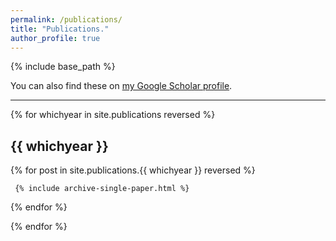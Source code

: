 ```yaml
---
permalink: /publications/
title: "Publications."
author_profile: true
---
```


{% include base_path %}

You can also find these on <a href="https://scholar.google.com/citations?user=IGApvF0AAAAJ&hl=en">my Google Scholar profile</a>.

<hr>

{% for whichyear in site.publications reversed %}

  <h2>{{ whichyear }}</h2>
  
  {% for post in site.publications.{{ whichyear }} reversed %}
  
     {% include archive-single-paper.html %}
  
  {% endfor %}
  
{% endfor %}

